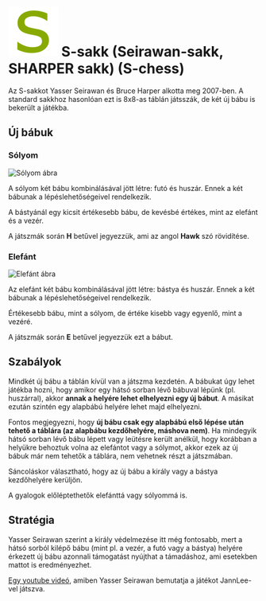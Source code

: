 # ![Seirawan sakk ikon](https://github.com/gbtami/pychess-variants/blob/master/static/icons/schess.svg) S-sakk (Seirawan-sakk, SHARPER sakk) (S-chess)

Az S-sakkot Yasser Seirawan és Bruce Harper alkotta meg 2007-ben. A standard sakkhoz hasonlóan ezt is 8x8-as táblán játsszák, de két új bábu is bekerült a játékba.

## Új bábuk

### Sólyom

![Sólyom ábra](https://github.com/gbtami/pychess-variants/blob/master/static/images/CVariantsGuide/Hawk.png)

A sólyom két bábu kombinálásával jött létre: futó és huszár. Ennek a két bábunak a lépéslehetőségeivel rendelkezik.

A bástyánál egy kicsit értékesebb bábu, de kevésbé értékes, mint az elefánt és a vezér.

A játszmák során **H** betűvel jegyezzük, ami az angol **Hawk** szó rövidítése.

### Elefánt

![Elefánt ábra](https://github.com/gbtami/pychess-variants/blob/master/static/images/CVariantsGuide/ElephantSeirawan.png)

Az elefánt két bábu kombinálásával jött létre: bástya és huszár. Ennek a két bábunak a lépéslehetőségeivel rendelkezik.

Értékesebb bábu, mint a sólyom, de értéke kisebb vagy egyenlő, mint a vezéré.

A játszmák során **E** betűvel jegyezzük ezt a bábut.

## Szabályok

Mindkét új bábu a táblán kívül van a játszma kezdetén. A bábukat úgy lehet játékba hozni, hogy amikor egy hátsó sorban lévő bábuval lépünk (pl. huszárral), akkor **annak a helyére lehet elhelyezni egy új bábut**. A másikat ezután szintén egy alapbábú helyére lehet majd elhelyezni.

Fontos megjegyezni, hogy **új bábu csak egy alapbábú első lépése után tehető a táblára (az alapbábu kezdőhelyére, máshova nem)**. Ha mindegyik hátsó sorban lévő bábu lépett vagy leütésre került anélkül, hogy korábban a helyükre behoztuk volna az elefántot vagy a sólymot, akkor ezek az új bábuk már nem tehetők a táblára, nem vehetnek részt a játszmában. 

Sáncoláskor választható, hogy az új bábu a király vagy a bástya kezdőhelyére kerüljön.

A gyalogok előléptethetők elefánttá vagy sólyommá is.

## Stratégia

Yasser Seirawan szerint a király védelmezése itt még fontosabb, mert a hátsó sorból kilépő bábu (mint pl. a vezér, a futó vagy a bástya) helyére érkezett új bábu azonnali támogatást nyújthat a támadáshoz, ami esetekben mattot is eredményezhet.

[Egy youtube videó](https://www.youtube.com/watch?v=ujWzsxm18aQ), amiben Yasser Seirawan bemutatja a játékot JannLee-vel játszva.
